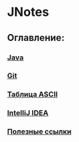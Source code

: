 # JNotes

## Оглавление:

### [Java](pages/java.md)

### [Git](pages/git.md)

### [Таблица ASCII](pages/ascii.md)

### [IntelliJ IDEA](pages/intellij_idea.md)

### [Полезные ссылки](pages/useful.md)
